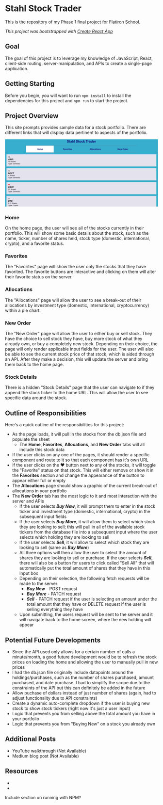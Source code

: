 # Stahl Stock Trader

This is the repository of my Phase 1 final project for Flatiron School.

*This project was bootstrapped with [Create React App](https://github.com/facebook/create-react-app)*

## Goal

The goal of this project is to leverage my knowledge of JavaScript, React, client-side routing, server-manipulation, and APIs to create a single-page application.

## Getting Starting
Before you begin, you will want to run `npm install` to install the dependencies for this project and `npm run` to start the project.

## Project Overview
This site prompts provides sample data for a stock portfolio. There are different links that will display data pertinent to aspects of the portfolio.

![](https://github.com/Andrewstahl/phase-2-final-project/blob/main/media/Stahl%20Stock%20Tracker.gif)

### **Home**
On the home page, the user will see all of the stocks currently in their portfolio. This will show some basic details about the stock, such as the name, ticker, number of shares held, stock type (domestic, international, crypto), and a favorite status. 

### **Favorites**
The "Favorites" page will show the user only the stocks that they have favorited. The favorite buttons are interactive and clicking on them will alter their favorite status on the server.

### **Allocations**
The "Allocations" page will allow the user to see a break-out of their allocations by investment type (domestic, international, cryptocurrency) within a pie chart.

### **New Order**
The "New Order" page will allow the user to either buy or sell stock. They have the choice to sell stock they have, buy more stock of what they already own, or buy a completely new stock. Depending on their choice, the page will only render applicable input fields for the user. The user will also be able to see the current stock price of that stock, which is aided through an API. After they make a decision, this will update the server and bring them back to the home page.

### **Stock Details**
There is a hidden "Stock Details" page that the user can navigate to if they append the stock ticker to the home URL. This will allow the user to see specific data around the stock.

## Outline of Responsibilities
Here's a quick outline of the responsibilities for this project:
- As the page loads, it will pull in the stocks from the db.json file and populate the sheet
  - The **Home**, **Favorites**, **Allocations**, and **New Order** tabs will all include this stock data
- If the user clicks on any one of the pages, it should render a specific component and route to it so that each component has it's own URL
- If the user clicks on the ♥ button next to any of the stocks, it will toggle the "Favorite" status on that stock. This will either remove or show it in the **Favorites** section and change the appearance of the button to appear either full or empty
- The **Allocations** page should show a graphic of the current break-out of allocations in your portfolio
- The **New Order** tab has the most logic to it and most interaction with the server and APIs
  - If the user selects ***Buy New***, it will prompt them to enter in the stock ticker and investment type (domestic, international, crypto) in the subsequent input fields
  - If the user selects ***Buy More***, it will allow them to select which stock they are looking to sell; this will pull in all of the available stock tickers from the database file into a subsequent input where the user selects which holding they are looking to sell
  - If the user selects ***Sell***, it will allow to select which stock they are looking to sell (same as ***Buy More***)
  - All three options will then allow the user to select the amount of shares they are looking to sell or purchase. If the user selects ***Sell***, there will also be a button for users to click called "Sell All" that will automatically put the total amount of shares that they have in this input box
  - Depending on their selection, the following fetch requests will be made to the server:
    - ***Buy New*** - POST request
    - ***Buy More*** - PATCH request
    - ***Sell*** - PATCH request if the user is selecting an amount under the total amount that they have or DELETE request if the user is selling everything they have
  - Upon submitting, the users request will be sent to the server and it will navigate back to the home screen, where the new holding will appear


## Potential Future Developments
- Since the API used only allows for a certain number of calls a minute/month, a good future development would be to refresh the stock prices on loading the home and allowing the user to manually pull in new prices
- I had the db.json file originally include datapoints around the holdings/purchases, such as the number of shares purchased, amount purchased, and date purchase. I had to simplify the scope due to the constraints of the API but this can definitely be added in the future
- Allow puchase of dollars instead of just number of shares (again, had to adjust functionality due to API constraints)
- Create a dynamic auto-complete dropdown if the user is buying new stock to show stock tickers (right now it's just a user input)
- Logic that prevents you from selling above the total amount you have in your portfolio
- Logic that prevents you from "Buying New" on a stock you already own

## Additional Posts
- YouTube walkthrough (Not Available)
- Medium blog post (Not Available)

## Resources
- 
- 

Include section on running with NPM?